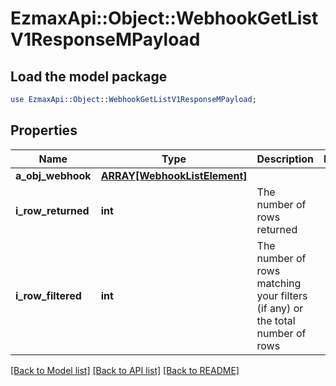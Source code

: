 # EzmaxApi::Object::WebhookGetListV1ResponseMPayload

## Load the model package
```perl
use EzmaxApi::Object::WebhookGetListV1ResponseMPayload;
```

## Properties
Name | Type | Description | Notes
------------ | ------------- | ------------- | -------------
**a_obj_webhook** | [**ARRAY[WebhookListElement]**](WebhookListElement.md) |  | 
**i_row_returned** | **int** | The number of rows returned | 
**i_row_filtered** | **int** | The number of rows matching your filters (if any) or the total number of rows | 

[[Back to Model list]](../README.md#documentation-for-models) [[Back to API list]](../README.md#documentation-for-api-endpoints) [[Back to README]](../README.md)


